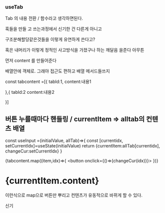 ### useTab

Tab 의 내용 전환 / 함수라고 생각하면된다.

훅들을 만들 고 쓰는과정에서 신기한 건 다른게 아니고

구조분해할당같은것들을 이렇게 유연하게 쓴다고?

혹은 내머리가 이렇게 정적인 사고방식을 가졌구나 하는 깨달음 을준다 아무튼

먼저 content 를 만들어준다

배열안에 객체로. 그래야 접근도 편하고 배열 메서드들쓰지

const tabcontent =[{
tabId:1,
content:내용1

},{
tabId:2
content:내용2

}]

## 버튼 누를때마다 핸들링 / currentItem => alltab의 컨텐츠 배열

const useInput =(initialValue, allTab)=>{
const [currentidx, setCurrentIdx]=useState(initialValue)
return {currentItem:allTab[currentidx], changeCur:setCurrentIdx}
}

{tabcontent.map((item,idx)=>{
<button onclick={()=>{changeCur(idx)}}></button>
})}

<h1>{currentItem.content}</h1>

이런식으로 map으로 버튼만 뿌리고 컨텐츠가 유동적으로 바뀌게 할 수 있다.

신기
